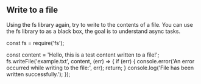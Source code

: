 ## Write to a file
Using the fs library again, try to write to the contents of a file.
You can use the fs library to as a black box, the goal is to understand async tasks.


const fs = require('fs');

const content = 'Hello, this is a test content written to a file!';
fs.writeFile('example.txt', content, (err) => {
  if (err) {
    console.error('An error occurred while writing to the file:', err);
    return;
  }
  console.log('File has been written successfully.');
});